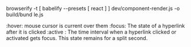 browserify -t [ babelify --presets [ react ] ] dev/component-render.js -o build/bund
le.js

:hover: mouse cursor is current over them
:focus: The state of  a hyperlink after it is clicked
:active : The time interval when a hyperlink clicked or activated gets focus.
                This state remains for a split second.
